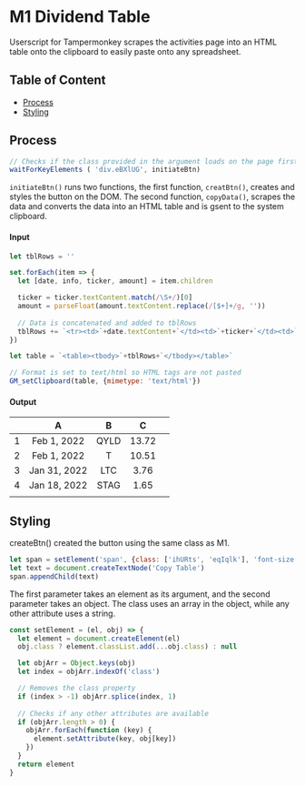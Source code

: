 # M1 Dividend Table
Userscript for Tampermonkey scrapes the activities page into an HTML table onto the clipboard to easily paste onto any spreadsheet.

## Table of Content

-   [Process](https://github.com/sauld95/M1_Dividend_Table/edit/main/README.md#process)
-   [Styling](https://github.com/sauld95/M1_Dividend_Table/edit/main/README.md#Styling)
## Process
```javascript
// Checks if the class provided in the argument loads on the page first before running the code
waitForKeyElements ( 'div.eBXlUG', initiateBtn)
``` 

`initiateBtn()` runs two functions, the first function, `creatBtn()`, creates and styles the button on the DOM. The second function, `copyData()`, scrapes the data and converts the data into an HTML table and is gsent to the system clipboard.

#### Input
```javascript
let tblRows = ''

set.forEach(item => {
  let [date, info, ticker, amount] = item.children

  ticker = ticker.textContent.match(/\S+/)[0]
  amount = parseFloat(amount.textContent.replace(/[$+]+/g, ''))
  
  // Data is concatenated and added to tblRows
  tblRows += `<tr><td>`+date.textContent+`</td><td>`+ticker+`</td><td>`+amount+`</td></tr>`
})

let table = `<table><tbody>`+tblRows+`</tbody></table>`

// Format is set to text/html so HTML tags are not pasted
GM_setClipboard(table, {mimetype: 'text/html'})
```
#### Output
|    | A            | B     | C    |  |
|:--:|:--:          |:--:   |:--:  |--|
|1   | Feb 1, 2022  | QYLD  |13.72 |  |
|2   | Feb 1, 2022  | T     |10.51 |  |
|3   | Jan 31, 2022 | LTC   |3.76  |  |
|4   | Jan 18, 2022 | STAG  |1.65  |  |
|    |              |       |      |  |


## Styling
createBtn() created the button using the same class as M1.
```javascript
let span = setElement('span', {class: ['ihURts', 'eqIqlk'], 'font-size': '14px', 'font-weight': '600'})
let text = document.createTextNode('Copy Table')
span.appendChild(text)
```
The first parameter takes an element as its argument, and the second parameter takes an object. The class uses an array in the object, while any other attribute uses a string.
```javascript
const setElement = (el, obj) => {
  let element = document.createElement(el)
  obj.class ? element.classList.add(...obj.class) : null

  let objArr = Object.keys(obj)
  let index = objArr.indexOf('class')

  // Removes the class property
  if (index > -1) objArr.splice(index, 1)
  
  // Checks if any other attributes are available
  if (objArr.length > 0) {
    objArr.forEach(function (key) {
      element.setAttribute(key, obj[key])
    })
  }
  return element
}
```
